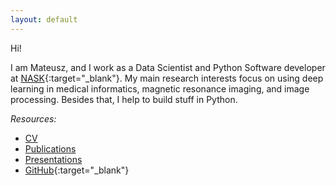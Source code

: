 ```yaml
---
layout: default
---
```


Hi!

I am Mateusz, and I work as a Data Scientist and Python Software developer at [NASK](https://en.nask.pl/){:target="_blank"}. 
My main research interests focus on using deep learning in medical informatics, magnetic resonance imaging, and image processing. Besides that, I help to build stuff in Python.

*Resources:*
  - [CV](./pages/cv.html)
  - [Publications](./pages/publications.html)
  - [Presentations](./pages/presentations.html)
  - [GitHub](https://github.com/mkorycinski){:target="_blank"}